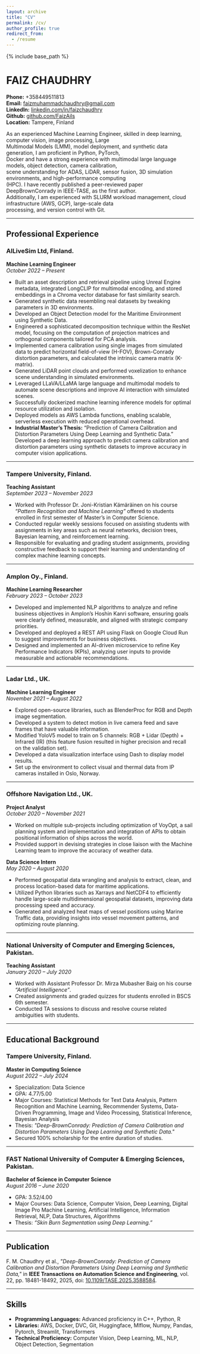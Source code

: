 ```yaml
---
layout: archive
title: "CV"
permalink: /cv/
author_profile: true
redirect_from:
  - /resume
---
```


{% include base_path %}

# FAIZ CHAUDHRY

**Phone:** +358449511813  
**Email:** faizmuhammadchaudhry@gmail.com  
**LinkedIn:** [linkedin.com/in/faizchaudhry](http://www.linkedin.com/in/faizchaudhry)  
**Github:** [github.com/FaizAils](https://github.com/FaizAils)  
**Location:** Tampere, Finland  

As an experienced Machine Learning Engineer, skilled in deep learning, computer vision, image processing, Large  
Multimodal Models (LMM), model deployment, and synthetic data generation, I am proficient in Python, PyTorch,  
Docker and have a strong experience with multimodal large language models, object detection, camera calibration,  
scene understanding for ADAS, LiDAR, sensor fusion, 3D simulation environments, and high-performance computing  
(HPC). I have recently published a peer-reviewed paper DeepBrownConrady in IEEE-TASE, as the first author.  
Additionally, I am experienced with SLURM workload management, cloud infrastructure (AWS, GCP), large-scale data  
processing, and version control with Git.  

---

## Professional Experience  

### AILiveSim Ltd, Finland.  
**Machine Learning Engineer**  
*October 2022 – Present*  

- Built an asset description and retrieval pipeline using Unreal Engine metadata, integrated LongCLIP for multimodal encoding, and stored embeddings in a Chroma vector database for fast similarity search.  
- Generated synthetic data resembling real datasets by tweaking parameters in 3D environments.  
- Developed an Object Detection model for the Maritime Environment using Synthetic Data.  
- Engineered a sophisticated decomposition technique within the ResNet model, focusing on the computation of projection matrices and orthogonal components tailored for PCA analysis.  
- Implemented camera calibration using single images from simulated data to predict horizontal field-of-view (H-FOV), Brown-Conrady distortion parameters, and calculated the intrinsic camera matrix (K-matrix).  
- Generated LiDAR point clouds and performed voxelization to enhance scene understanding in simulated environments.  
- Leveraged LLaVA/LLaMA large language and multimodal models to automate scene descriptions and improve AI interaction with simulated scenes.  
- Successfully dockerized machine learning inference models for optimal resource utilization and isolation.  
- Deployed models as AWS Lambda functions, enabling scalable, serverless execution with reduced operational overhead.  
- **Industrial Master’s Thesis:** “Prediction of Camera Calibration and Distortion Parameters Using Deep Learning and Synthetic Data.” Developed a deep learning approach to predict camera calibration and distortion parameters using synthetic datasets to improve accuracy in computer vision applications.  

---

### Tampere University, Finland.  
**Teaching Assistant**  
*September 2023 – November 2023*  

- Worked with Professor Dr. Joni-Kristian Kämäräinen on his course *“Pattern Recognition and Machine Learning”* offered to students enrolled in first semester of Master’s in Computer Science.  
- Conducted regular weekly sessions focused on assisting students with assignments in key areas such as neural networks, decision trees, Bayesian learning, and reinforcement learning.  
- Responsible for evaluating and grading student assignments, providing constructive feedback to support their learning and understanding of complex machine learning concepts.  

---

### Amplon Oy., Finland.  
**Machine Learning Researcher**  
*February 2023 – October 2023*  

- Developed and implemented NLP algorithms to analyze and refine business objectives in Amplon’s Hoshin Kanri software, ensuring goals were clearly defined, measurable, and aligned with strategic company priorities.  
- Developed and deployed a REST API using Flask on Google Cloud Run to suggest improvements for business objectives.  
- Designed and implemented an AI-driven microservice to refine Key Performance Indicators (KPIs), analyzing user inputs to provide measurable and actionable recommendations.  

---

### Ladar Ltd., UK.  
**Machine Learning Engineer**  
*November 2021 – August 2022*  

- Explored open-source libraries, such as BlenderProc for RGB and Depth image segmentation.  
- Developed a system to detect motion in live camera feed and save frames that have valuable information.  
- Modified YoloV5 model to train on 5 channels: RGB + Lidar (Depth) + Infrared (IR) (this feature fusion resulted in higher precision and recall on the validation set).  
- Developed a data visualization interface using Dash to display model results.  
- Set up the environment to collect visual and thermal data from IP cameras installed in Oslo, Norway.  

---

### Offshore Navigation Ltd., UK.  
**Project Analyst**  
*October 2020 – November 2021*  

- Worked on multiple sub-projects including optimization of VoyOpt, a sail planning system and implementation and integration of APIs to obtain positional information of ships across the world.  
- Provided support in devising strategies in close liaison with the Machine Learning team to improve the accuracy of weather data.  

**Data Science Intern**  
*May 2020 – August 2020*  

- Performed geospatial data wrangling and analysis to extract, clean, and process location-based data for maritime applications.  
- Utilized Python libraries such as Xarrays and NetCDF4 to efficiently handle large-scale multidimensional geospatial datasets, improving data processing speed and accuracy.  
- Generated and analyzed heat maps of vessel positions using Marine Traffic data, providing insights into vessel movement patterns, and optimizing route planning.  

---

### National University of Computer and Emerging Sciences, Pakistan.  
**Teaching Assistant**  
*January 2020 – July 2020*  

- Worked with Assistant Professor Dr. Mirza Mubasher Baig on his course *“Artificial Intelligence”*.  
- Created assignments and graded quizzes for students enrolled in BSCS 6th semester.  
- Conducted TA sessions to discuss and resolve course related ambiguities with students.  

---

## Educational Background  

### Tampere University, Finland.  
**Master in Computing Science**  
*August 2022 – July 2024*  

- Specialization: Data Science  
- GPA: 4.77/5.00  
- Major Courses: Statistical Methods for Text Data Analysis, Pattern Recognition and Machine Learning, Recommender Systems, Data-Driven Programming, Image and Video Processing, Statistical Inference, Bayesian Analysis  
- Thesis: *"Deep-BrownConrady: Prediction of Camera Calibration and Distortion Parameters Using Deep Learning and Synthetic Data."*  
- Secured 100% scholarship for the entire duration of studies.  

---

### FAST National University of Computer & Emerging Sciences, Pakistan.  
**Bachelor of Science in Computer Science**  
*August 2016 – June 2020*  

- GPA: 3.52/4.00  
- Major Courses: Data Science, Computer Vision, Deep Learning, Digital Image Pro Machine Learning, Artificial Intelligence, Information Retrieval, NLP, Data Structures, Algorithms  
- Thesis: *“Skin Burn Segmentation using Deep Learning.”*  

---

## Publication  

F. M. Chaudhry et al., *"Deep-BrownConrady: Prediction of Camera Calibration and Distortion Parameters Using Deep Learning and Synthetic Data,"* in **IEEE Transactions on Automation Science and Engineering**, vol. 22, pp. 18481-18492, 2025, doi: [10.1109/TASE.2025.3588584](https://doi.org/10.1109/TASE.2025.3588584).  

---

## Skills  

- **Programming Languages:** Advanced proficiency in C++, Python, R  
- **Libraries:** AWS, Docker, DVC, Git, Huggingface, Mlflow, Numpy, Pandas, Pytorch, Streamlit, Transformers  
- **Technical Proficiency:** Computer Vision, Deep Learning, ML, NLP, Object Detection, Segmentation  